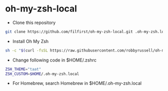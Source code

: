 # oh-my-zsh-local

* Clone this repository
```bash
git clone https://github.com/filfirst/oh-my-zsh-local.git .oh-my-zsh.local
```

* Install Oh My Zsh
```bash
sh -c "$(curl -fsSL https://raw.githubusercontent.com/robbyrussell/oh-my-zsh/master/tools/install.sh)"
```

* Change following code in $HOME/.zshrc
```bash
ZSH_THEME="taat"
ZSH_CUSTOM=$HOME/.oh-my-zsh.local
```

* For Homebrew, search Homebrew in $HOME/.oh-my-zsh.local
